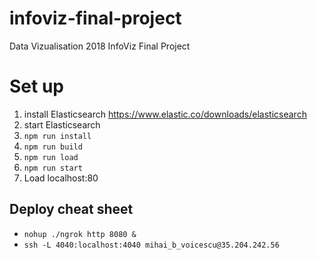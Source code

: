 # infoviz-final-project
Data Vizualisation 2018 InfoViz Final Project
# Set up
1. install Elasticsearch https://www.elastic.co/downloads/elasticsearch
1. start Elasticsearch
1. `npm run install`
1. `npm run build`
1. `npm run load`
1. `npm run start`
1. Load localhost:80
## Deploy cheat sheet
* `nohup ./ngrok http 8080 &`
* `ssh -L 4040:localhost:4040 mihai_b_voicescu@35.204.242.56`
